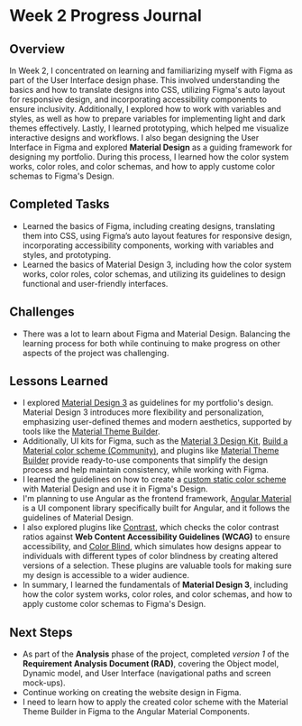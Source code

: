 # Week 2 Progress Journal  

## Overview  
In Week 2, I concentrated on learning and familiarizing myself with Figma as part of the User Interface design phase. This involved understanding the basics and how to translate designs into CSS, utilizing Figma's auto layout for responsive design, and incorporating accessibility components to ensure inclusivity. Additionally, I explored how to work with variables and styles, as well as how to prepare variables for implementing light and dark themes effectively. Lastly, I learned prototyping, which helped me visualize interactive designs and workflows.
I also began designing the User Interface in Figma and explored **Material Design** as a guiding framework for designing my portfolio. During this process, I learned how the color system works, color roles, and color schemas, and how to apply custome color schemas to Figma's Design. 

## Completed Tasks  
- Learned the basics of Figma, including creating designs, translating them into CSS, using Figma’s auto layout features for responsive design, incorporating accessibility components,  working with variables and styles, and prototyping. 
- Learned the basics of Material Design 3, including how the color system works, color roles, color schemas, and utilizing its guidelines to design functional and user-friendly interfaces.  

## Challenges  
- There was a lot to learn about Figma and Material Design. Balancing the learning process for both while continuing to make progress on other aspects of the project was challenging.

## Lessons Learned
- I explored [Material Design 3](https://m3.material.io/) as guidelines for my portfolio's design. Material Design 3 introduces more flexibility and personalization, emphasizing user-defined themes and modern aesthetics, supported by tools like the [Material Theme Builder](https://material-foundation.github.io/material-theme-builder).
- Additionally, UI kits for Figma, such as the [Material 3 Design Kit](https://www.figma.com/community/file/1035203688168086460), [Build a Material color scheme (Community)](https://www.figma.com/community/file/1248805263844976008), and plugins like [Material Theme Builder](https://www.figma.com/community/plugin/1034969338659738588/material-theme-builder) provide ready-to-use components that simplify the design process and help maintain consistency, while working with Figma.
- I learned the guidelines on how to create a [custom static color scheme](https://m3.material.io/styles/color/static/custom-brand) with Material Design and use it in Figma's Design.
- I'm planning to use Angular as the frontend framework, [Angular Material](https://material.angular.io/) is a UI component library specifically built for Angular, and it follows the guidelines of Material Design.
- I also explored plugins like [Contrast](https://www.figma.com/community/plugin/748533339900865323/contrast), which checks the color contrast ratios against **Web Content Accessibility Guidelines (WCAG)** to ensure accessibility, and [Color Blind](https://www.figma.com/community/plugin/733343906244951586/color-blind), which simulates how designs appear to individuals with different types of color blindness by creating altered versions of a selection. These plugins are valuable tools for making sure my design is accessible to a wider audience.
- In summary, I learned the fundamentals of **Material Design 3**, including how the color system works, color roles, and color schemas, and how to apply custome color schemas to Figma's Design. 

## Next Steps  
- As part of the **Analysis** phase of the project, completed *version 1* of the **Requirement Analysis Document (RAD)**, covering the Object model, Dynamic model, and User Interface (navigational paths and screen mock-ups).  
- Continue working on creating the website design in Figma.
- I need to learn how to apply the created color scheme with the Material Theme Builder in Figma to the Angular Material Components.
